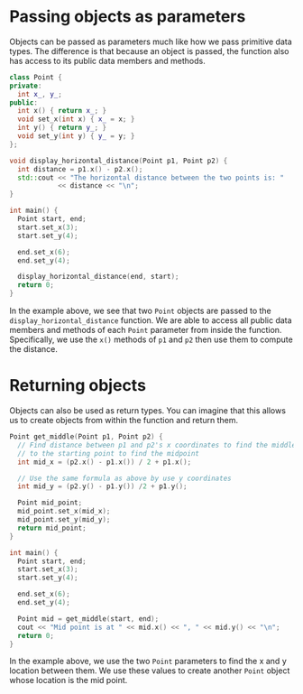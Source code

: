 # Passing objects as parameters
Objects can be passed as parameters much like how we pass primitive data types. The difference is that because an object is passed, the function also has access to its public data members and methods.

```cpp
class Point {
private:
  int x_, y_;
public:
  int x() { return x_; }
  void set_x(int x) { x_ = x; }
  int y() { return y_; }
  void set_y(int y) { y_ = y; }
};

void display_horizontal_distance(Point p1, Point p2) {
  int distance = p1.x() - p2.x();
  std::cout << "The horizontal distance between the two points is: "
            << distance << "\n";
}

int main() {
  Point start, end;
  start.set_x(3);
  start.set_y(4);

  end.set_x(6);
  end.set_y(4);

  display_horizontal_distance(end, start);
  return 0;
}

```

In the example above, we see that two `Point` objects are passed to the `display_horizontal_distance` function. We are able to access all public data members and methods of each `Point` parameter from inside the function. Specifically, we use the `x()` methods of `p1` and `p2` then use them to compute the distance.

# Returning objects
Objects can also be used as return types. You can imagine that this allows us to create objects from within the function and return them.

```cpp
Point get_middle(Point p1, Point p2) {
  // Find distance between p1 and p2's x coordinates to find the middle and add
  // to the starting point to find the midpoint
  int mid_x = (p2.x() - p1.x()) / 2 + p1.x();

  // Use the same formula as above by use y coordinates
  int mid_y = (p2.y() - p1.y()) /2 + p1.y();

  Point mid_point;
  mid_point.set_x(mid_x);
  mid_point.set_y(mid_y);
  return mid_point;
}

int main() {
  Point start, end;
  start.set_x(3);
  start.set_y(4);

  end.set_x(6);
  end.set_y(4);

  Point mid = get_middle(start, end);
  cout << "Mid point is at " << mid.x() << ", " << mid.y() << "\n";
  return 0;
}
```

In the example above, we use the two `Point` parameters to find the x and y location between them. We use these values to create another `Point` object whose location is the mid point.
